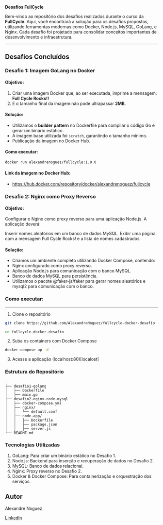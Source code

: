 
**Desafios FullCycle**

Bem-vindo ao repositório dos desafios realizados durante o curso da **FullCycle**. Aqui, você encontrará a solução para os desafios propostos, utilizando ferramentas modernas como Docker, Node.js, MySQL, GoLang, e Nginx. Cada desafio foi projetado para consolidar conceitos importantes de desenvolvimento e infraestrutura.

---

## **Desafios Concluídos**

### **Desafio 1: Imagem GoLang no Docker**
#### Objetivo:
1. Criar uma imagem Docker que, ao ser executada, imprime a mensagem: **Full Cycle Rocks!!**
2. E o tamanho final da imagem não pode ultrapassar **2MB**.

#### Solução:
- Utilizamos o **builder pattern** no Dockerfile para compilar o código Go e gerar um binário estático.
- A imagem base utilizada foi `scratch`, garantindo o tamanho mínimo.
- Publicação da imagem no Docker Hub.

#### Como executar:
```bash
docker run alexandrenoguez/fullcycle:1.0.0
```

#### Link da imagem no Docker Hub:
- https://hub.docker.com/repository/docker/alexandrenoguez/fullcycle

### **Desafio 2: Nginx como Proxy Reverso**
#### Objetivo:
Configurar o Nginx como proxy reverso para uma aplicação Node.js. A aplicação deverá:

Inserir nomes aleatórios em um banco de dados MySQL.
Exibir uma página com a mensagem Full Cycle Rocks! e a lista de nomes cadastrados.
#### Solução:
- Criamos um ambiente completo utilizando Docker Compose, contendo:
- Nginx configurado como proxy reverso.
- Aplicação Node.js para comunicação com o banco MySQL.
- Banco de dados MySQL para persistência.
- Utilizamos o pacote @faker-js/faker para gerar nomes aleatórios e mysql2 para comunicação com o banco.

### Como executar:
---
1. Clone o repositório

```bash
git clone https://github.com/AlexandreNoguez/fullcycle-docker-desafio
```

```bash
cd fullcycle-docker-desafio
```

2. Suba os containers com Docker Compose

```bash
docker-compose up -d
```

3. Acesse a aplicação
(localhost:80)[localost]

### Estrutura do Repositório

```plaintext
.
├── desafio1-golang
│   ├── Dockerfile
│   ├── main.go
├── desafio2-nginx-node-mysql
│   ├── docker-compose.yml
│   ├── nginx/
│   │   └── default.conf
│   ├── node-app/
│   │   ├── Dockerfile
│   │   ├── package.json
│   │   ├── server.js
└── README.md
```

### Tecnologias Utilizadas
1. GoLang: Para criar um binário estático no Desafio 1.
2. Node.js: Backend para inserção e recuperação de dados no Desafio 2.
3. MySQL: Banco de dados relacional.
4. Nginx: Proxy reverso no Desafio 2.
5. Docker & Docker Compose: Para containerização e orquestração dos serviços.

## Autor
Alexandre Noguez

[LinkedIn](https://www.linkedin.com/in/alexandre-noguez/)
